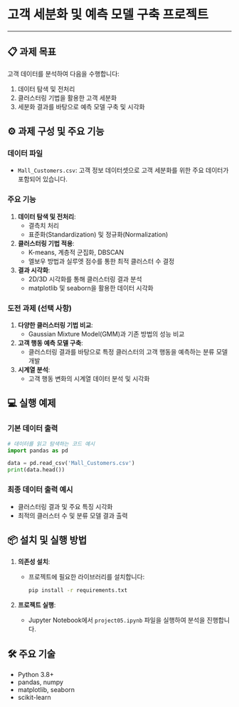# 고객 세분화 및 예측 모델 구축 프로젝트

---


## 📋 과제 목표
고객 데이터를 분석하여 다음을 수행합니다:
1. 데이터 탐색 및 전처리
2. 클러스터링 기법을 활용한 고객 세분화
3. 세분화 결과를 바탕으로 예측 모델 구축 및 시각화

## ⚙️ 과제 구성 및 주요 기능

### 데이터 파일
- `Mall_Customers.csv`: 고객 정보 데이터셋으로 고객 세분화를 위한 주요 데이터가 포함되어 있습니다.

### 주요 기능
1. **데이터 탐색 및 전처리**:
   - 결측치 처리
   - 표준화(Standardization) 및 정규화(Normalization)
2. **클러스터링 기법 적용**:
   - K-means, 계층적 군집화, DBSCAN
   - 엘보우 방법과 실루엣 점수를 통한 최적 클러스터 수 결정
3. **결과 시각화**:
   - 2D/3D 시각화를 통해 클러스터링 결과 분석
   - matplotlib 및 seaborn을 활용한 데이터 시각화

### 도전 과제 (선택 사항)
1. **다양한 클러스터링 기법 비교**:
   - Gaussian Mixture Model(GMM)과 기존 방법의 성능 비교
2. **고객 행동 예측 모델 구축**:
   - 클러스터링 결과를 바탕으로 특정 클러스터의 고객 행동을 예측하는 분류 모델 개발
3. **시계열 분석**:
   - 고객 행동 변화의 시계열 데이터 분석 및 시각화

## 💻 실행 예제

### 기본 데이터 출력
```python
# 데이터를 읽고 탐색하는 코드 예시
import pandas as pd

data = pd.read_csv('Mall_Customers.csv')
print(data.head())
```

### 최종 데이터 출력 예시
- 클러스터링 결과 및 주요 특징 시각화
- 최적의 클러스터 수 및 분류 모델 결과 출력

## 📦 설치 및 실행 방법

1. **의존성 설치**:
   - 프로젝트에 필요한 라이브러리를 설치합니다:
     ```bash
     pip install -r requirements.txt
     ```

2. **프로젝트 실행**:
   - Jupyter Notebook에서 `project05.ipynb` 파일을 실행하여 분석을 진행합니다.

## 🛠️ 주요 기술
- Python 3.8+
- pandas, numpy
- matplotlib, seaborn
- scikit-learn

